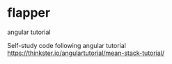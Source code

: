 flapper
=======

angular tutorial

Self-study code following angular tutorial https://thinkster.io/angulartutorial/mean-stack-tutorial/
